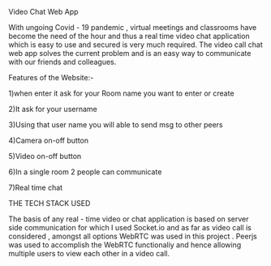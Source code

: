 Video Chat Web App

With ungoing Covid - 19 pandemic , virtual meetings and classrooms have become the need of the hour and thus a real time video chat application which is easy to use and secured is very much required. The video call chat web app solves the current problem and is an easy way to communicate with our friends and colleagues.

Features of the Website:-

1)when enter it ask for your Room name you want to enter or create 

2)It ask for your username 

3)Using that user name you will able to send msg to other peers

4)Camera on-off button

5)Video on-off button

6)In a single room 2 people can communicate 

7)Real time chat 

THE TECH STACK USED

  The basis of any real - time video or chat application is based on server side communication for which I used Socket.io and as far as video call is 
  considered , amongst all options WebRTC was used in this project .
  Peerjs was used to accomplish the WebRTC functionaliy and hence allowing multiple users to view each other in a video call.
  
  
